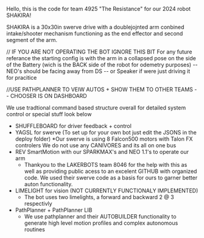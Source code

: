 Hello, this is the code for team 4925 "The Resistance" for our 2024 robot SHAKIRA!

SHAKIRA is a 30x30in swerve drive with a doublejojnted arm
conbined intake/shooter mechanism functioning as the end effector and
second segment of the arm.

 // IF YOU ARE NOT OPERATING THE BOT IGNORE THIS BIT
For any future referance the starting config is with the arm in a collapsed
pose on the side of the Battery (wich is the BACK side of the robot for odemetry 
purposes) -- NEO's should be facing away from DS -- or Speaker if were just driving it for pracitice

//USE PATHPLANNER TO VEIW AUTOS + SHOW THEM TO OTHER TEAMS -- CHOOSER IS ON DASHBOARD

We use tradtional command based structure overall
for detailed system control or special stuff look below

* SHUFFLEBOARD for driver feedback + control
* YAGSL for swerve (To set up for your own bot just edit the JSONS in the deploy folder)
    *Our swerve is using 8 Falcon500 motors with Talon FX controlers
     We do not use any CANIVORES and its all on one bus
* REV SmartMotion with our SPARKMAX's and NEO 1.1's to operate our arm
    * Thankyou to the LAKERBOTS team 8046 for the help with this as well
      as providing public acess to an excelent GITHUB with organized code.
      We used their swerve code as a basis for ours to garner better auton
      functionality.
* LIMELIGHT for vision (NOT CURRENTLY FUNCTIONALY IMPLEMENTED)
    * The bot uses two limelights, a forward and backward 2 @ 3 respectivly
* PathPlanner + PathPlanner LIB
    * We use pathplanner and their AUTOBUILDER functionality to generate
      high level motion profiles and complex autonomous routines 
  
